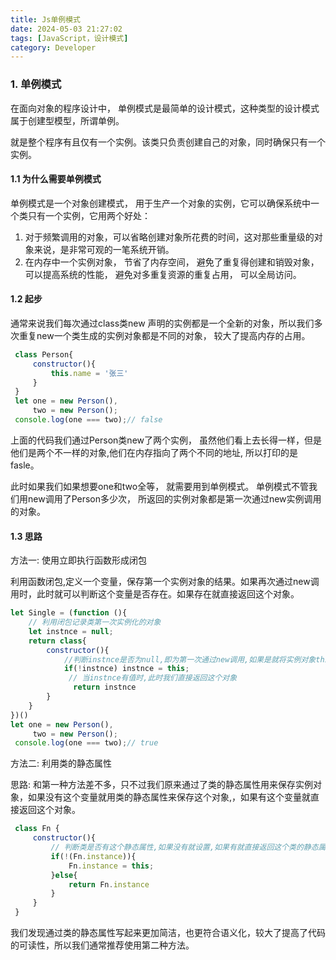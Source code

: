 ```yaml
---
title: Js单例模式
date: 2024-05-03 21:27:02
tags: [JavaScript，设计模式]
category: Developer
---
```


### 1. 单例模式

在面向对象的程序设计中， 单例模式是最简单的设计模式，这种类型的设计模式属于创建型模型，所谓单例。

就是整个程序有且仅有一个实例。该类只负责创建自己的对象，同时确保只有一个实例。

#### 1.1 为什么需要单例模式

单例模式是一个对象创建模式， 用于生产一个对象的实例，它可以确保系统中一个类只有一个实例，它用两个好处：

1. 对于频繁调用的对象，可以省略创建对象所花费的时间，这对那些重量级的对象来说，是非常可观的一笔系统开销。
2. 在内存中一个实例对象， 节省了内存空间， 避免了重复得创建和销毁对象，可以提高系统的性能， 避免对多重复资源的重复占用， 可以全局访问。

#### 1.2 起步

通常来说我们每次通过class类new 声明的实例都是一个全新的对象，所以我们多次重复new一个类生成的实例对象都是不同的对象， 较大了提高内存的占用。

```js
 class Person{
     constructor(){
         this.name = '张三'
     }
 }
 let one = new Person(),
     two = new Person();
 console.log(one === two);// false
```

上面的代码我们通过Person类new了两个实例， 虽然他们看上去长得一样，但是他们是两个不一样的对象,他们在内存指向了两个不同的地址, 所以打印的是fasle。

此时如果我们如果想要one和two全等， 就需要用到单例模式。 单例模式不管我们用new调用了Person多少次， 所返回的实例对象都是第一次通过new实例调用的对象。

#### 1.3 思路

方法一: 使用立即执行函数形成闭包

利用函数闭包,定义一个变量，保存第一个实例对象的结果。如果再次通过new调用时，此时就可以判断这个变量是否存在。如果存在就直接返回这个对象。

```js
let Single = (function (){
    // 利用闭包记录类第一次实例化的对象
    let instnce = null;
    return class{
        constructor(){
            //判断instnce是否为null,即为第一次通过new调用,如果是就将实例对象this赋值给instnce
            if(!instnce) instnce = this;
             // 当instnce有值时,此时我们直接返回这个对象
              return instnce
        }
    }
})()
let one = new Person(),
     two = new Person();
 console.log(one === two);// true
```

方法二: 利用类的静态属性

思路: 和第一种方法差不多，只不过我们原来通过了类的静态属性用来保存实例对象，如果没有这个变量就用类的静态属性来保存这个对象,，如果有这个变量就直接返回这个对象。

```js
 class Fn {
     constructor(){
         // 判断类是否有这个静态属性,如果没有就设置,如果有就直接返回这个类的静态属性
         if(!(Fn.instance)){
             Fn.instance = this;
         }else{
             return Fn.instance
         }
     }
 }
```

我们发现通过类的静态属性写起来更加简洁，也更符合语义化，较大了提高了代码的可读性，所以我们通常推荐使用第二种方法。
